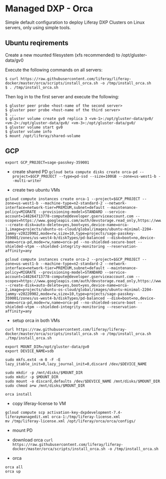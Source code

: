 # Managed DXP - Orca

Simple default configuration to deploy Liferay DXP Clusters on Linux servers, only using simple tools.

## Ubuntu reqirements

Create a new mounted filesystem (xfs recommended) to /opt/gluster-data/gv0

Execute the following commands on all servers:

    $ curl https://raw.githubusercontent.com/liferay/liferay-docker/master/orca/scripts/install_orca.sh -o /tmp/install_orca.sh
    $ . /tmp/install_orca.sh

Then log in to the first server and execute the following:

    $ gluster peer probe <host-name of the second server>
    $ gluster peer probe <host-name of the third server>
    $ ...
    $ gluster volume create gv0 replica 3 <vm-1>:/opt/gluster-data/gv0/ <vm-2>:/opt/gluster-data/gv0/ <vm-3>:/opt/gluster-data/gv0/
    $ gluster volume start gv0
    $ gluster volume info
    $ mount /opt/liferay/shared-volume

## GCP

```
export GCP_PROJECT=sage-passkey-359001
```

* create shared PD
`gcloud beta compute disks create orca-pd --project=$GCP_PROJECT --type=pd-ssd --size=100GB --zone=us-west1-b --multi-writer`

* create two ubuntu VMs
```
gcloud compute instances create orca-1 --project=$GCP_PROJECT --zone=us-west1-b --machine-type=n2-standard-2 --network-interface=network-tier=PREMIUM,subnet=default --maintenance-policy=MIGRATE --provisioning-model=STANDARD --service-account=148264713778-compute@developer.gserviceaccount.com --scopes=https://www.googleapis.com/auth/devstorage.read_only,https://www.googleapis.com/auth/logging.write,https://www.googleapis.com/auth/monitoring.write,https://www.googleapis.com/auth/servicecontrol,https://www.googleapis.com/auth/service.management.readonly,https://www.googleapis.com/auth/trace.append --create-disk=auto-delete=yes,boot=yes,device-name=orca-1,image=projects/ubuntu-os-cloud/global/images/ubuntu-minimal-2204-jammy-v20220902,mode=rw,size=10,type=projects/sage-passkey-359001/zones/us-west4-b/diskTypes/pd-balanced --disk=boot=no,device-name=orca-pd,mode=rw,name=orca-pd --no-shielded-secure-boot --shielded-vtpm --shielded-integrity-monitoring --reservation-affinity=any

gcloud compute instances create orca-2 --project=$GCP_PROJECT --zone=us-west1-b --machine-type=n2-standard-2 --network-interface=network-tier=PREMIUM,subnet=default --maintenance-policy=MIGRATE --provisioning-model=STANDARD --service-account=148264713778-compute@developer.gserviceaccount.com --scopes=https://www.googleapis.com/auth/devstorage.read_only,https://www.googleapis.com/auth/logging.write,https://www.googleapis.com/auth/monitoring.write,https://www.googleapis.com/auth/servicecontrol,https://www.googleapis.com/auth/service.management.readonly,https://www.googleapis.com/auth/trace.append --create-disk=auto-delete=yes,boot=yes,device-name=orca-2,image=projects/ubuntu-os-cloud/global/images/ubuntu-minimal-2204-jammy-v20220902,mode=rw,size=10,type=projects/sage-passkey-359001/zones/us-west4-b/diskTypes/pd-balanced --disk=boot=no,device-name=orca-pd,mode=rw,name=orca-pd --no-shielded-secure-boot --shielded-vtpm --shielded-integrity-monitoring --reservation-affinity=any
```

* setup orca in both VMs
```
curl https://raw.githubusercontent.com/liferay/liferay-docker/master/orca/scripts/install_orca.sh -o /tmp/install_orca.sh
./tmp/install_orca.sh

export MOUNT_DIR=/opt/gluster-data/gv0
export DEVICE_NAME=sdb

sudo mkfs.ext4 -m 0 -F -E lazy_itable_init=0,lazy_journal_init=0,discard /dev/$DEVICE_NAME

sudo mkdir -p /mnt/disks/$MOUNT_DIR
sudo mkdir -p $MOUNT_DIR
sudo mount -o discard,defaults /dev/$DEVICE_NAME /mnt/disks/$MOUNT_DIR
sudo chmod a+w /mnt/disks/$MOUNT_DIR

orca install
```

* copy liferay-license to VM
```
gcloud compute scp activation-key-dxpdevelopment-7.4-liferaymanagedit.xml orca-1:/tmp/liferay-license.xml
mv /tmp/liferay-license.xml /opt/liferay/orca/orca/configs/
```

* mount PD

* download orca
`curl https://raw.githubusercontent.com/liferay/liferay-docker/master/orca/scripts/install_orca.sh -o /tmp/install_orca.sh`

* orca
```
orca all
orca up
```